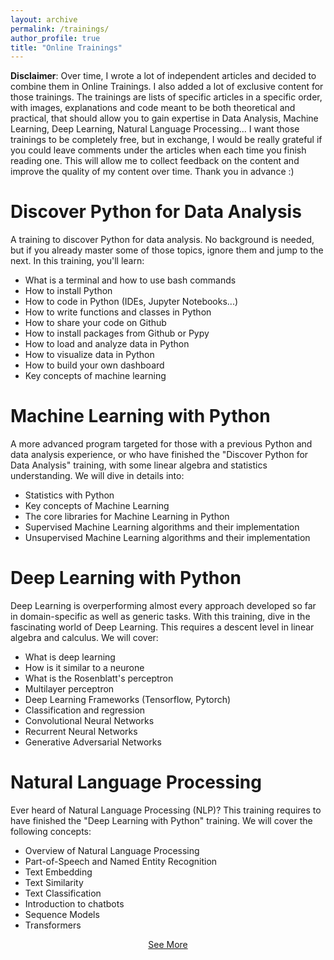 ```yaml
---
layout: archive
permalink: /trainings/
author_profile: true
title: "Online Trainings"
---
```


**Disclaimer**: Over time, I wrote a lot of independent articles and decided to combine them in Online Trainings. I also added a lot of exclusive content for those trainings. The trainings are lists of specific articles in a specific order, with images, explanations and code meant to be both theoretical and practical, that should allow you to gain expertise in Data Analysis, Machine Learning, Deep Learning, Natural Language Processing... I want those trainings to be completely free, but in exchange, I would be really grateful if you could leave comments under the articles when each time you finish reading one. This will allow me to collect feedback on the content and improve the quality of my content over time. Thank you in advance :)

# Discover Python for Data Analysis

A training to discover Python for data analysis. No background is needed, but if you already master some of those topics, ignore them and jump to the next. In this training, you'll learn:
- What is a terminal and how to use bash commands
- How to install Python
- How to code in Python (IDEs, Jupyter Notebooks...)
- How to write functions and classes in Python
- How to share your code on Github
- How to install packages from Github or Pypy
- How to load and analyze data in Python
- How to visualize data in Python
- How to build your own dashboard
- Key concepts of machine learning

# Machine Learning with Python

A more advanced program targeted for those with a previous Python and data analysis experience, or who have finished the "Discover Python for Data Analysis" training, with some linear algebra and statistics understanding. We will dive in details into:
- Statistics with Python
- Key concepts of Machine Learning
- The core libraries for Machine Learning in Python
- Supervised Machine Learning algorithms and their implementation
- Unsupervised Machine Learning algorithms and their implementation

# Deep Learning with Python

Deep Learning is overperforming almost every approach developed so far in domain-specific as well as generic tasks. With this training, dive in the fascinating world of Deep Learning. This requires a descent level in linear algebra and calculus. We will cover:
- What is deep learning
- How is it similar to a neurone
- What is the Rosenblatt's perceptron
- Multilayer perceptron
- Deep Learning Frameworks (Tensorflow, Pytorch)
- Classification and regression
- Convolutional Neural Networks
- Recurrent Neural Networks
- Generative Adversarial Networks

# Natural Language Processing

Ever heard of Natural Language Processing (NLP)? This training requires to have finished the "Deep Learning with Python" training. We will cover the following concepts: 
- Overview of Natural Language Processing
- Part-of-Speech and Named Entity Recognition
- Text Embedding
- Text Similarity
- Text Classification
- Introduction to chatbots
- Sequence Models
- Transformers



<center><a href="https://maelfabien.github.io/year-archive/#">See More</a></center>

<br>

